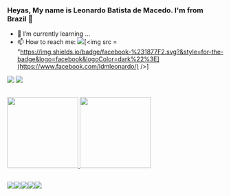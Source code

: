 ### Heyas, My name is Leonardo Batista de Macedo. I'm from Brazil 👋

- 🌱 I’m currently learning ...
- 📫 How to reach me: 
[<img src="https://img.shields.io/badge/twitter-%231DA1F2.svg?&style=for-the-badge&logo=twitter&logoColor=dark" />](https://twitter.com/Ldmlol2003)[<img src = "https://img.shields.io/badge/facebook-%231877F2.svg?&style=for-the-badge&logo=facebook&logoColor=dark%22%3E](https://www.facebook.com/ldmleonardo/) />]
 
 
 [<img src="https://img.shields.io/badge/twitter-%231DA1F2.svg?&style=for-the-badge&logo=twitter&logoColor=dark" />](https://twitter.com/GabrieldeMace12) [<img src = "https://img.shields.io/badge/facebook-%231877F2.svg?&style=for-the-badge&logo=facebook&logoColor=dark">](https://www.facebook.com/gabriel.macedosantos/)
 
 
##
<a href="https://github.com/Ldm2003">
  <img height="165em" src="https://github-readme-stats.vercel.app/api?username=Ldm2003&show_icons=true&theme=dark&include_all_commits=false&count_private=false"/>
  <img height="165em" src="https://github-readme-stats.vercel.app/api/top-langs/?username=Ldm2003&layout=compact&langs_count=7&theme=dark"/>


##
<img src="https://img.shields.io/badge/Python-FFD43B?style=for-the-badge&logo=python&logoColor=darkgreen" /><img src="https://img.shields.io/badge/Numpy-777BB4?style=for-the-badge&logo=numpy&logoColor=white" /><img src= "https://img.shields.io/badge/Pandas-2C2D72?style=for-the-badge&logo=pandas&logoColor=white" /><img src="https://img.shields.io/badge/JavaScript-F7DF1E?style=for-the-badge&logo=javascript&logoColor=black" /><img src="https://img.shields.io/badge/SQL-07405E?style=for-the-badge&logo=sql&logoColor=white">
